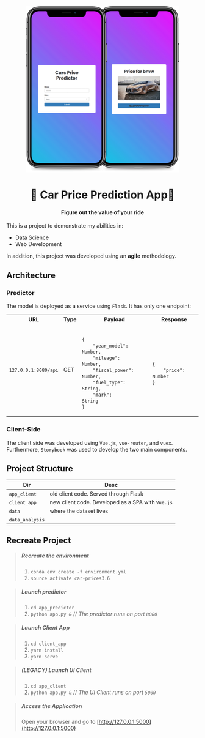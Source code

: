 <div align="center">

<img src='docs/mockups/mockup.gif' width="400">
<h1><strong>🚗 Car Price Prediction App💸</strong></h1>
<h4>Figure out the value of your ride</h4>

</div>

This is a project to demonstrate my abilities in:
* Data Science
* Web Development

In addition, this project was developed using an __agile__ methodology.

## Architecture
### Predictor
The model is deployed as a service using `Flask`. It has only one endpoint:
<table>
  <tbody>
    <tr>
      <th>URL</th>
      <th >Type</th>
      <th>Payload</th>
      <th>Response</th>
    </tr>
    <tr>
      <td><code>127.0.0.1:8080/api</code></td>
      <td>GET</td>
      <td>
<pre><code>
{
    "year_model":   Number,
    "mileage":      Number, 
    "fiscal_power": Number, 
    "fuel_type":    String, 
    "mark":         String
}
</code></pre>
      </td>
      <td>
<pre><code>
{
    "price": Number
}
</code></pre>
      </td>
    </tr>
  </tbody>
</table>

### Client-Side
The client side was developed using `Vue.js`, `vue-router`, and `vuex`.<br>
Furthermore, `Storybook` was used to develop the two main components.

## Project Structure
| Dir        | Desc           |
| ------------- |---------------|
| `app_client`  | old client code. Served through Flask |
| `client_app`  | new client code. Developed as a SPA with `Vue.js` |
| `data`        | where the dataset lives |
| `data_analysis` | 


## Recreate Project
> ##### Recreate the environment
>1. `conda env create -f environment.yml`
>2. `source activate car-prices3.6`

> ##### Launch predictor
>1. `cd app_predictor`
>2. `python app.py &`
> // _The predictor runs on port `8080`_

> ##### Launch Client App
>1. `cd client_app`
>2. `yarn install`
>3. `yarn serve`

> ##### (LEGACY) Launch UI Client
> 1. `cd app_client`
> 2. `python app.py &`
> // _The UI Client runs on port `5000`_

> ##### Access the Application
> Open your browser and go to [http://127.0.0.1:5000](http://127.0.0.1:5000)
